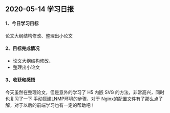## 2020-05-14 学习日报

#### 1、今日学习目标

论文大纲结构修改、整理出小论文

#### 2、目标完成情况

- 论文大纲结构修改、
- 整理出小论文

#### 3、收获和感悟

今天虽然在整理论文，但是意外的学习了 H5 内嵌 SVG 的方法，非常高兴，同时也复习了一下 手动搭建LNMP环境的步骤，对于 Nginx的配置文件有了那么点了解，对于以后的前端学习也有一定的帮助吧！

